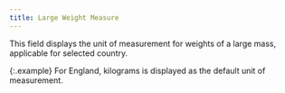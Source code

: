 ```yaml
---
title: Large Weight Measure
---
```



This field displays the unit  of measurement for weights of a large mass, applicable for selected country.


{:.example}
For England, kilograms is displayed as the default unit of measurement.
